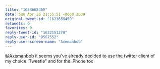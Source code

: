 ```yaml
---
title: "1623668459"
date: Sun Apr 26 21:55:51 +0000 2009
original-tweet-id: "1623668459"
retweets: 0
favorites: 0
reply-tweet-id: "1622151278"
reply-user-id: "9567552"
reply-user-screen-name: "Axemanbob"
---
```

<a href="https://twitter.com/Axemanbob">@Axemanbob</a> it seems you've already decided to use the twitter client of my choice 'Tweetie" and for the iPhone too
